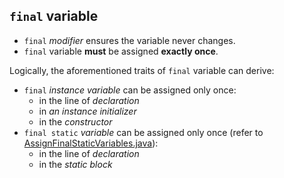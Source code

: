 ## `final` variable
* `final` *modifier* ensures the variable never changes.
* `final` variable **must** be assigned **exactly once**.

Logically, the aforementioned traits of `final` variable can derive:
* `final` *instance variable* can be assigned only once:
  * in the line of *declaration*
  * in *an instance initializer*
  * in the *constructor*
* `final static` *variable* can be assigned only once (refer to [AssignFinalStaticVariables.java](https://github.com/rxue/java8-perusharjoitus/tree/master/src/main/java/practice/ocakasi/keyword_final/AssignFinalStaticVariables.java)):
  * in the line of *declaration*
  * in the *static block*
   

 

